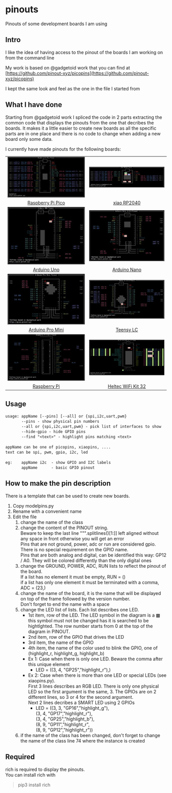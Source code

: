 # pinouts
Pinouts of some development boards I am using

## Intro
I like the idea of having access to the pinout of the boards I am working on from the command line

My work is based on @gadgetoid work that you can find at [https://github.com/pinout-xyz/picopins](https://github.com/pinout-xyz/picopins)

I kept the same look and feel as the one in the file I started from

## What I have done
Starting from @gadgetoid work I spliced the code in 2 parts extracting the common code that displays the pinouts from the one that decribes the boards. It makes it a little easier to create new boards as all the specific parts are in one place and there is no code to change when adding a new board only some data.

I currently have made pinouts for the following boards:  

|   |   |
|:---:|:---:| 
|[![Raspberry Pi Pico](doc/small/picopins.jpg)](doc/picopins.jpg)|[![xiao RP2040](doc/small/xiaopins.jpg)](doc/xiaopins.jpg)|
|[Raspberry Pi Pico](doc/picopins.jpg)|[xiao RP2040](doc/xiaopins.jpg)|
|[![Arduino Uno](doc/small/unopins.jpg)](doc/unopins.jpg)| [![Arduino Nano](doc/small/nanopins.jpg)](doc/nanopins.jpg)|
|[Arduino Uno](doc/unopins.jpg)| [Arduino Nano](doc/nanopins.jpg)
|[![Arduino Pro Mini](doc/small/prominipins.jpg)](doc/prominipins.jpg)|[![Teensy LC](doc/small/teensylcpins.jpg)](doc/teensylcpins.jpg)|
|[Arduino Pro Mini](doc/prominipins.jpg)|[Teensy LC](doc/teensylcpins.jpg)|
|[![Raspberry Pi](doc/small/raspipins.jpg)](doc/raspipins.jpg) | [![Heltec WiFi Kit 32](doc/small/wifikit32pins.jpg)](doc/wifikit32pins.jpg) |
|[Raspberry Pi](doc/raspipins.jpg) | [Heltec WiFi Kit 32](doc/wifikit32pins.jpg) |

## Usage
```
usage: appName [--pins] [--all] or {spi,i2c,uart,pwm}
       --pins - show physical pin numbers
       --all or {spi,i2c,uart,pwm} - pick list of interfaces to show
       --hide-gpio - hide GPIO pins
       --find "<text>" - highlight pins matching <text>

appName can be one of picopins, xiaopins, ....
text can be spi, pwm, gpio, i2c, led

eg:    appName i2c  - show GPIO and I2C labels
       appName      - basic GPIO pinout
```
## How to make the pin description
There is a template that can be used to create new boards.  

1. Copy modelpins.py
1. Rename with a convenient name
1. Edit the file
    1. change the name of the class
    1. change the content of the PINOUT string.  
    Beware to keep the last line """.splitlines()[1:]] left aligned without any space in front otherwise you will get an error  
    Pins that are not ground, power, adc or run are considered gpio. There is no special requirement on the GPIO name.  
    Pins that are both analog and digital, can be identified this way: GP12 / A0. They will be colored differently than the only digital ones
    1. change the GROUND, POWER, ADC, RUN lists to reflect the pinout of the board.  
    If a list has no element it must be empty, RUN = ()  
    if a list has only one element it must be terminated with a comma, ADC = (23,)  
    1. change the name of the board, it is the name that will be displayed on top of the frame followed by the version number.  
    Don't forget to end the name with a space  
    1. change the LED list of lists. Each list describes one LED.
        - 1st item, row of the LED. The LED symbol in the diagram is a ▩ this symbol must not be changed has it is searched to be hightlghted. The row number starts from 0 at the top of the diagram in PINOUT.
        - 2nd item, row of the GPIO that drives the LED
        - 3rd item, the name of the GPIO
        - 4th item, the name of the color used to blink the GPIO, one of (highlight_r, highlight_g, highlight_b)
        - Ex 1: Case when there is only one LED. Beware the comma after this unique element  
            - LED = ((3, 4, "GP25","highlight_r"),)  
        - Ex 2: Case when there is more than one LED or special LEDs (see xiaopins.py).  
            First 3 lines describes an RGB LED. There is only one physical LED so the first argument is the same, 3. The GPIOs are on 2 different lines, so 3 or 4 for the second argument.  
            Next 2 lines decribes a SMART LED using 2 GPIOs    
            - LED = ((3, 3, "GP16","highlight_g"),  
            (3, 4, "GP17","highlight_r"),  
            (3, 4, "GP25","highlight_b"),  
            (8, 9, "GP11","highlight_r",  
            (8, 9, "GP12","highlight_r"))  
    1. if the name of the class has been changed, don't forget to change the name of the class line 74 where the instance is created

## Required
rich is required to display the pinouts.  
You can install rich with
> pip3 install rich
